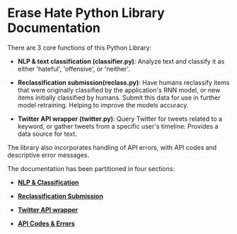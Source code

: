 # Erase Hate Python Library Documentation

There are 3 core functions of this Python Library:

  - **NLP & text classification (classifier.py)**:
     Analyze text and classify it as either 'hateful', 'offensive', or 'neither'.

  - **Reclassification submission(reclass.py)**:
     Have humans reclassify items that were originally classified by the application's RNN model, or new items initially classified by humans. Submit this data for use in further model retraining. Helping to improve the models accuracy.

  - **Twitter API wrapper (twitter.py)**:
     Query Twitter for tweets related to a keyword, or gather tweets from a specific user's timeline. Provides a data source for text.

The library also incorporates handling of API errors, with API codes and descriptive error messages.



The documentation has been partitioned in four sections:

- **[NLP & Classification](https://github.com/oblockton/Erase_Hate_Python_Library/blob/master/docs/Classifier_README.md#nlp--text-classification 'NLP & Hate Speech clasification')**

- **[Reclassification Submission](https://github.com/oblockton/Erase_Hate_Python_Library/blob/master/docs/reclass_READMDE.md#reclassifying-text--reclassified-text-submission 'Reclassification Submission')**

- **[Twitter API wrapper](https://github.com/oblockton/Erase_Hate_Python_Library/blob/master/docs/twitter_README.md#twitter-api-requests 'Twitter API wrapper')**

- **[API Codes & Errors](https://github.com/oblockton/Erase_Hate_Python_Library/blob/master/docs/apicodes_README.md#erase-hate-api-codes--error-handling 'API Codes & Errors')**
